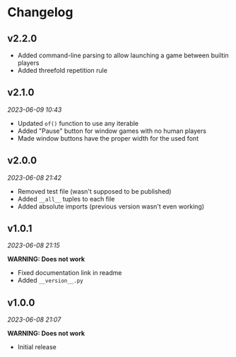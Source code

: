 # Changelog

## v2.2.0

- Added command-line parsing to allow launching a game between builtin players
- Added threefold repetition rule

## v2.1.0

_2023-06-09 10:43_

- Updated `of()` function to use any iterable
- Added "Pause" button for window games with no human players
- Made window buttons have the proper width for the used font

## v2.0.0

_2023-06-08 21:42_

- Removed test file (wasn't supposed to be published)
- Added `__all__` tuples to each file
- Added absolute imports (previous version wasn't even working)

## v1.0.1

_2023-06-08 21:15_

**WARNING: Does not work**

- Fixed documentation link in readme
- Added `__version__.py`

## v1.0.0

_2023-06-08 21:07_

**WARNING: Does not work**

- Initial release
